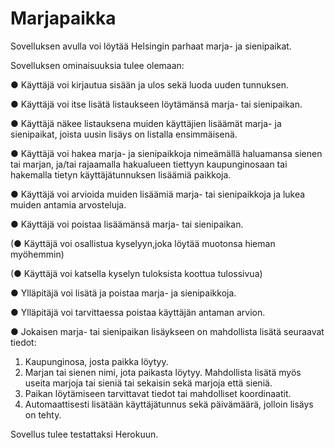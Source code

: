# Marjapaikka

Sovelluksen avulla voi löytää Helsingin parhaat marja- ja sienipaikat.

Sovelluksen ominaisuuksia tulee olemaan:

● Käyttäjä voi kirjautua sisään ja ulos sekä luoda uuden tunnuksen.

● Käyttäjä voi itse lisätä listaukseen löytämänsä marja- tai sienipaikan.

● Käyttäjä näkee listauksena muiden käyttäjien lisäämät marja- ja sienipaikat, joista uusin lisäys on listalla ensimmäisenä.

● Käyttäjä voi hakea marja- ja sienipaikkoja nimeämällä haluamansa sienen tai marjan, ja/tai rajaamalla hakualueen tiettyyn kaupunginosaan tai hakemalla tietyn käyttäjätunnuksen lisäämiä paikkoja.

● Käyttäjä voi arvioida muiden lisäämiä marja- tai sienipaikkoja ja lukea muiden antamia arvosteluja.

● Käyttäjä voi poistaa lisäämänsä marja- tai sienipaikan.

(● Käyttäjä voi osallistua kyselyyn,joka löytää muotonsa hieman myöhemmin)

(● Käyttäjä voi katsella kyselyn tuloksista koottua tulossivua)

● Ylläpitäjä voi lisätä ja poistaa marja- ja sienipaikkoja.

● Ylläpitäjä voi tarvittaessa poistaa käyttäjän antaman arvion.

● Jokaisen marja- tai sienipaikan lisäykseen on mahdollista lisätä seuraavat tiedot:
  1. Kaupunginosa, josta paikka löytyy.
  2. Marjan tai sienen nimi, jota paikasta löytyy. Mahdollista lisätä myös useita marjoja tai sieniä tai sekaisin sekä marjoja että sieniä.
  3. Paikan löytämiseen tarvittavat tiedot tai mahdolliset koordinaatit.
  4. Automaattisesti lisätään käyttäjätunnus sekä päivämäärä, jolloin lisäys on tehty.

Sovellus tulee testattaksi Herokuun.
